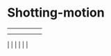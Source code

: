 # Shotting-motion

|   |   |   |   |   |
|---|---|---|---|---|
|   |   |   |   |   |
|   |   |   |   |   |


|   |   |   |   |   |
